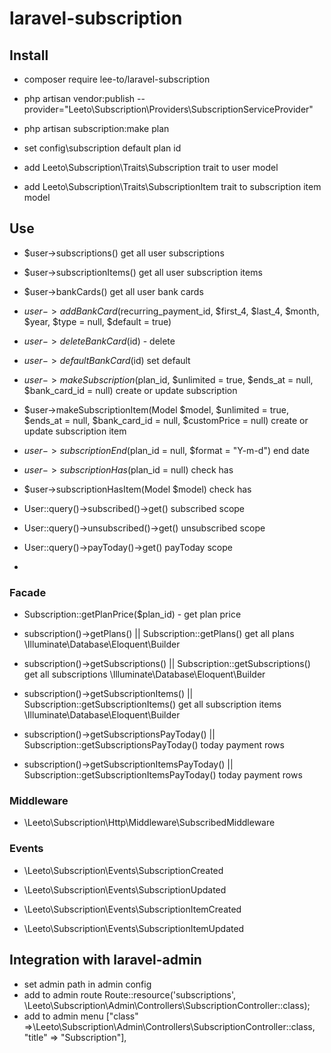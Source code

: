 # laravel-subscription

## Install
- composer require lee-to/laravel-subscription

- php artisan vendor:publish --provider="Leeto\Subscription\Providers\SubscriptionServiceProvider"
- php artisan subscription:make plan
- set config\subscription default plan id
- add Leeto\Subscription\Traits\Subscription trait to user model
- add Leeto\Subscription\Traits\SubscriptionItem trait to subscription item model

## Use
- $user->subscriptions() get all user subscriptions
- $user->subscriptionItems() get all user subscription items
- $user->bankCards() get all user bank cards

- $user->addBankCard($recurring_payment_id, $first_4, $last_4, $month, $year, $type = null, $default = true)
- $user->deleteBankCard($id) - delete
- $user->defaultBankCard($id) set default

- $user->makeSubscription($plan_id, $unlimited = true, $ends_at = null, $bank_card_id = null) create or update subscription
- $user->makeSubscriptionItem(Model $model, $unlimited = true, $ends_at = null, $bank_card_id = null, $customPrice = null) create or update subscription item
- $user->subscriptionEnd($plan_id = null, $format = "Y-m-d") end date
- $user->subscriptionHas($plan_id = null) check has 
- $user->subscriptionHasItem(Model $model) check has 

- User::query()->subscribed()->get() subscribed scope
- User::query()->unsubscribed()->get() unsubscribed scope
- User::query()->payToday()->get() payToday scope
- 
### Facade
- Subscription::getPlanPrice($plan_id) - get plan price
- subscription()->getPlans() || Subscription::getPlans() get all plans \Illuminate\Database\Eloquent\Builder
- subscription()->getSubscriptions() || Subscription::getSubscriptions() get all subscriptions \Illuminate\Database\Eloquent\Builder
- subscription()->getSubscriptionItems() || Subscription::getSubscriptionItems() get all subscription items \Illuminate\Database\Eloquent\Builder

- subscription()->getSubscriptionsPayToday() || Subscription::getSubscriptionsPayToday() today payment rows
- subscription()->getSubscriptionItemsPayToday() || Subscription::getSubscriptionItemsPayToday() today payment rows

### Middleware

- \Leeto\Subscription\Http\Middleware\SubscribedMiddleware

### Events

- \Leeto\Subscription\Events\SubscriptionCreated
- \Leeto\Subscription\Events\SubscriptionUpdated

- \Leeto\Subscription\Events\SubscriptionItemCreated
- \Leeto\Subscription\Events\SubscriptionItemUpdated

## Integration with laravel-admin
- set admin path in admin config 
- add to admin route Route::resource('subscriptions', \Leeto\Subscription\Admin\Controllers\SubscriptionController::class);
- add to admin menu ["class" =>\Leeto\Subscription\Admin\Controllers\SubscriptionController::class, "title" => "Subscription"],